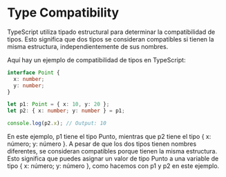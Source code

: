 # Type Compatibility
TypeScript utiliza tipado estructural para determinar la compatibilidad de tipos. Esto significa que dos tipos se consideran compatibles si tienen la misma estructura, independientemente de sus nombres.

Aquí hay un ejemplo de compatibilidad de tipos en TypeScript:

``` typescript
interface Point {
  x: number;
  y: number;
}

let p1: Point = { x: 10, y: 20 };
let p2: { x: number; y: number } = p1;

console.log(p2.x); // Output: 10
```

En este ejemplo, p1 tiene el tipo Punto, mientras que p2 tiene el tipo { x: número; y: número }. A pesar de que los dos tipos tienen nombres diferentes, se consideran compatibles porque tienen la misma estructura. Esto significa que puedes asignar un valor de tipo Punto a una variable de tipo { x: número; y: número }, como hacemos con p1 y p2 en este ejemplo.